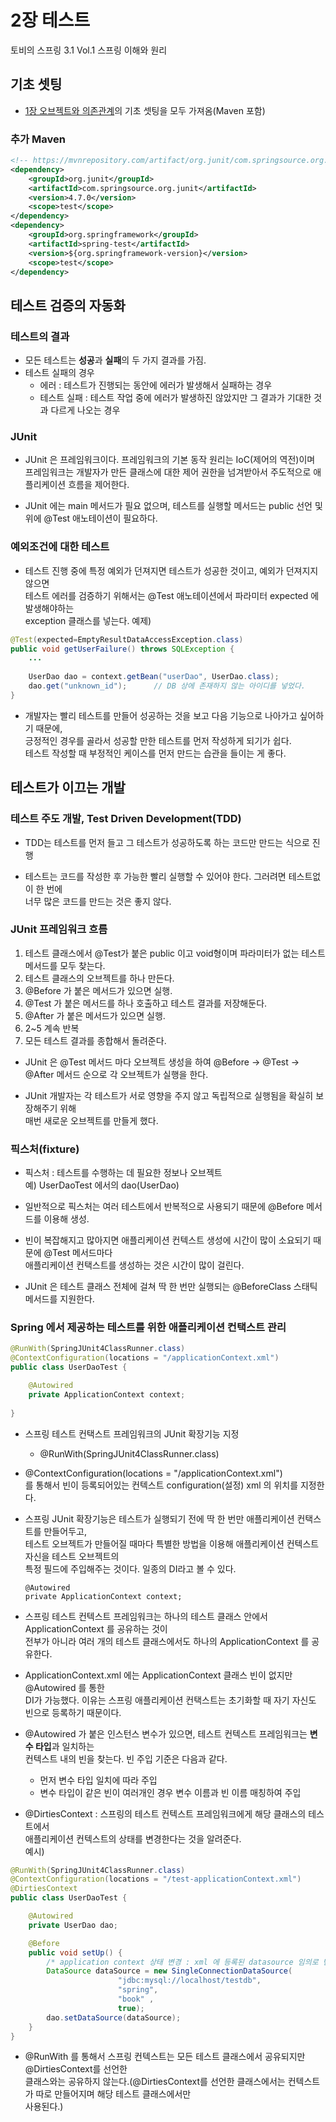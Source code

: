 # 2장 테스트
토비의 스프링 3.1 Vol.1 스프링 이해와 원리

## 기초 셋팅
* [1장 오브젝트와 의존관계](https://github.com/JuJin1324/tobi-spring3-chapter1)의
기초 셋팅을 모두 가져옴(Maven 포함)

### 추가 Maven 
```xml
<!-- https://mvnrepository.com/artifact/org.junit/com.springsource.org.junit -->
<dependency>
    <groupId>org.junit</groupId>
    <artifactId>com.springsource.org.junit</artifactId>
    <version>4.7.0</version>
    <scope>test</scope>
</dependency>
<dependency>
    <groupId>org.springframework</groupId>
    <artifactId>spring-test</artifactId>
    <version>${org.springframework-version}</version>
    <scope>test</scope>
</dependency>

```

## 테스트 검증의 자동화
### 테스트의 결과
* 모든 테스트는 <b>성공</b>과 <b>실패</b>의 두 가지 결과를 가짐.
* 테스트 실패의 경우  
    - 에러 : 테스트가 진행되는 동안에 에러가 발생해서 실패하는 경우
    - 테스트 실패 : 테스트 작업 중에 에러가 발생하진 않았지만 그 결과가 기대한 것과 다르게 나오는 경우
 
### JUnit
* JUnit 은 프레임워크이다. 프레임워크의 기본 동작 원리는 IoC(제어의 역전)이며  
프레임워크는 개발자가 만든 클래스에 대한 제어 권한을 넘겨받아서 주도적으로 애플리케이션 흐름을 제어한다.  

* JUnit 에는 main 메서드가 필요 없으며, 테스트를 실행할 메서드는 public 선언 및 위에 @Test 애노테이션이 필요하다.

### 예외조건에 대한 테스트
* 테스트 진행 중에 특정 예외가 던져지면 테스트가 성공한 것이고, 예외가 던져지지 않으면  
테스트 에러를 검증하기 위해서는 @Test 애노테이션에서 파라미터 expected 에 발생해야하는  
exception 클래스를 넣는다.
예제)  
```java
@Test(expected=EmptyResultDataAccessException.class)
public void getUserFailure() throws SQLException {
    ...
    
    UserDao dao = context.getBean("userDao", UserDao.class);
    dao.get("unknown_id");      // DB 상에 존재하지 않는 아이디를 넣었다.
}
```

* 개발자는 빨리 테스트를 만들어 성공하는 것을 보고 다음 기능으로 나아가고 싶어하기 때문에,  
긍정적인 경우를 골라서 성공할 만한 테스트를 먼저 작성하게 되기가 쉽다.  
테스트 작성할 때 부정적인 케이스를 먼저 만드는 습관을 들이는 게 좋다.  

## 테스트가 이끄는 개발
### 테스트 주도 개발, Test Driven Development(TDD)
* TDD는 테스트를 먼저 들고 그 테스트가 성공하도록 하는 코드만 만드는 식으로 진행  

* 테스트는 코드를 작성한 후 가능한 빨리 실행할 수 있어야 한다. 그러려면 테스트없이 한 번에  
너무 많은 코드를 만드는 것은 좋지 않다.

### JUnit 프레임워크 흐름
1. 테스트 클래스에서 @Test가 붙은 public 이고 void형이며 파라미터가 없는 테스트 메서드를 모두 찾는다.
2. 테스트 클래스의 오브젝트를 하나 만든다.
3. @Before 가 붙은 메서드가 있으면 실행.
4. @Test 가 붙은 메서드를 하나 호출하고 테스트 결과를 저장해둔다.
5. @After 가 붙은 메서드가 있으면 실행.
6. 2~5 계속 반복
7. 모든 테스트 결과를 종합해서 돌려준다.

* JUnit 은 @Test 메서드 마다 오브젝트 생성을 하여 @Before -> @Test -> @After 메서드 순으로
각 오브젝트가 실행을 한다.  

* JUnit 개발자는 각 테스트가 서로 영향을 주지 않고 독립적으로 실행됨을 확실히 보장해주기 위해  
매번 새로운 오브젝트를 만들게 했다.

### 픽스처(fixture)
* 픽스처 : 테스트를 수행하는 데 필요한 정보나 오브젝트  
예) UserDaoTest 에서의 dao(UserDao)

* 일반적으로 픽스처는 여러 테스트에서 반복적으로 사용되기 때문에 @Before 메서드를 이용해 생성.

* 빈이 복잡해지고 많아지면 애플리케이션 컨텍스트 생성에 시간이 많이 소요되기 때문에 @Test 메서드마다  
애플리케이션 컨택스트를 생성하는 것은 시간이 많이 걸린다.

* JUnit 은 테스트 클래스 전체에 걸쳐 딱 한 번만 실행되는 @BeforeClass 스태틱 메서드를 지원한다.

### Spring 에서 제공하는 테스트를 위한 애플리케이션 컨택스트 관리
```java
@RunWith(SpringJUnit4ClassRunner.class)
@ContextConfiguration(locations = "/applicationContext.xml")
public class UserDaoTest {

    @Autowired
    private ApplicationContext context;
    
}
```
* 스프링 테스트 컨택스트 프레임워크의 JUnit 확장기능 지정
    - @RunWith(SpringJUnit4ClassRunner.class)

* @ContextConfiguration(locations = "/applicationContext.xml")  
를 통해서 빈이 등록되어있는 컨텍스트 configuration(설정) xml 의 위치를 지정한다.

* 스프링 JUnit 확장기능은 테스트가 실행되기 전에 딱 한 번만 애플리케이션 컨택스트를 만들어두고,  
테스트 오브젝트가 만들어질 때마다 특별한 방법을 이용해 애플리케이션 컨텍스트 자신을 테스트 오브젝트의  
특정 필드에 주입해주는 것이다. 일종의 DI라고 볼 수 있다.

      @Autowired
      private ApplicationContext context;

* 스프링 테스트 컨텍스트 프레임워크는 하나의 테스트 클래스 안에서 ApplicationContext 를 공유하는 것이  
전부가 아니라 여러 개의 테스트 클래스에서도 하나의 ApplicationContext 를 공유한다.

* ApplicationContext.xml 에는 ApplicationContext 클래스 빈이 없지만 @Autowired 를 통한  
DI가 가능했다. 이유는 스프링 애플리케이션 컨택스트는 초기화할 때 자기 자신도 빈으로 등록하기 때문이다.

* @Autowired 가 붙은 인스턴스 변수가 있으면, 테스트 컨텍스트 프레임워크는 <b>변수 타입</b>과 일치하는  
컨텍스트 내의 빈을 찾는다. 빈 주입 기준은 다음과 같다.
    - 먼저 변수 타입 일치에 따라 주입
    - 변수 타입이 같은 빈이 여러개인 경우 변수 이름과 빈 이름 매칭하여 주입
    
* @DirtiesContext : 스프링의 테스트 컨텍스트 프레임워크에게 해당 클래스의 테스트에서  
애플리케이션 컨텍스트의 상태를 변경한다는 것을 알려준다.  
예시)
```java
@RunWith(SpringJUnit4ClassRunner.class)
@ContextConfiguration(locations = "/test-applicationContext.xml")
@DirtiesContext
public class UserDaoTest {

    @Autowired
    private UserDao dao;

    @Before
    public void setUp() {
        /* application context 상태 변경 : xml 에 등록된 datasource 임의로 변경 */
        DataSource dataSource = new SingleConnectionDataSource(
                        "jdbc:mysql://localhost/testdb", 
                        "spring", 
                        "book" , 
                        true);
        dao.setDataSource(dataSource);      
    }
}
```

* @RunWith 를 통해서 스프링 컨텍스트는 모든 테스트 클래스에서 공유되지만 @DirtiesContext를 선언한  
클래스와는 공유하지 않는다.(@DirtiesContext를 선언한 클래스에서는 컨텍스트가 따로 만들어지며 해당 테스트 클래스에서만  
사용된다.)


